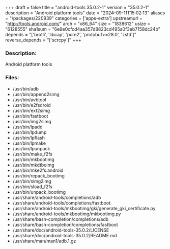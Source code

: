 +++
draft = false
title = "android-tools 35.0.2-1"
version = "35.0.2-1"
description = "Android platform tools"
date = "2024-09-11T15:02:13"
aliases = "/packages/220939"
categories = ['apps-extra']
upstreamurl = "http://tools.android.com/"
arch = "x86_64"
size = "1838612"
usize = "6128555"
sha1sum = "6e9e0cfcd4aa357d8823cd495a0f3eb7158dc24b"
depends = "['brotli', 'libcap', 'pcre2', 'protobuf>=28.0', 'zstd']"
reverse_depends = "['scrcpy']"
+++
### Description: 
Android platform tools

### Files: 
* /usr/bin/adb
* /usr/bin/append2simg
* /usr/bin/avbtool
* /usr/bin/e2fsdroid
* /usr/bin/ext2simg
* /usr/bin/fastboot
* /usr/bin/img2simg
* /usr/bin/lpadd
* /usr/bin/lpdump
* /usr/bin/lpflash
* /usr/bin/lpmake
* /usr/bin/lpunpack
* /usr/bin/make_f2fs
* /usr/bin/mkbootimg
* /usr/bin/mkdtboimg
* /usr/bin/mke2fs.android
* /usr/bin/repack_bootimg
* /usr/bin/simg2img
* /usr/bin/sload_f2fs
* /usr/bin/unpack_bootimg
* /usr/share/android-tools/completions/adb
* /usr/share/android-tools/completions/fastboot
* /usr/share/android-tools/mkbootimg/gki/generate_gki_certificate.py
* /usr/share/android-tools/mkbootimg/mkbootimg.py
* /usr/share/bash-completion/completions/adb
* /usr/share/bash-completion/completions/fastboot
* /usr/share/doc/android-tools-35.0.2/LICENSE
* /usr/share/doc/android-tools-35.0.2/README.md
* /usr/share/man/man1/adb.1.gz
